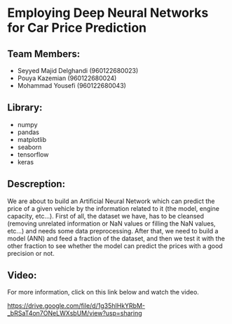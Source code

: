 # Employing Deep Neural Networks for Car Price Prediction

## Team Members:
- Seyyed Majid Delghandi (960122680023)
- Pouya Kazemian (960122680024)
- Mohammad Yousefi (960122680043)

## Library:
- numpy 
- pandas
- matplotlib
- seaborn
- tensorflow
- keras

## Descreption:
We are about to build an Artificial Neural Network which can predict the price of a given vehicle by the information related to it (the model, engine capacity, etc…).
First of all, the dataset we have, has to be cleansed (removing unrelated information or NaN values or filling the NaN values, etc...) and needs some data preprocessing.
 After that, we need to build a model (ANN) and feed a fraction of the dataset, and then we test it with the other fraction to see whether the model can predict the prices with a good precision or not.

## Video:
For more information, click on this link below and watch the video.

https://drive.google.com/file/d/1g35hIHkYRbM-_bRSaT4on7ONeLWXsbUM/view?usp=sharing
